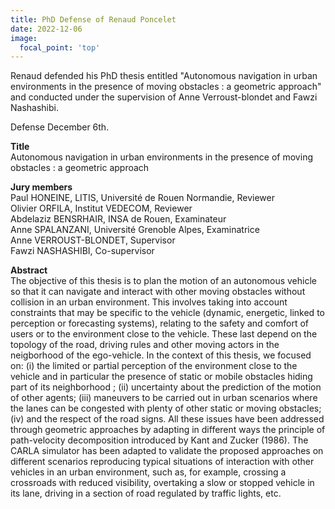 ```yaml
--- 
title: PhD Defense of Renaud Poncelet
date: 2022-12-06
image:
  focal_point: 'top'
---
```


Renaud defended his PhD thesis entitled "Autonomous navigation in urban environments in the presence of moving obstacles : a geometric approach" and conducted under the supervision of Anne Verroust-blondet and Fawzi Nashashibi.


<!--more-->

Defense December 6th.

**Title**  
Autonomous navigation in urban environments in the presence of moving obstacles : a geometric approach

**Jury members**   
Paul HONEINE, LITIS, Université de Rouen Normandie, Reviewer  
Olivier ORFILA, Institut VEDECOM, Reviewer  
Abdelaziz BENSRHAIR, INSA de Rouen, Examinateur  
Anne SPALANZANI, Université Grenoble Alpes, Examinatrice  
Anne VERROUST-BLONDET, Supervisor  
Fawzi NASHASHIBI, Co-supervisor  

**Abstract**  
The objective of this thesis is to plan the motion of an autonomous vehicle so that it can navigate and interact with other moving obstacles without collision in an urban environment. This involves taking into account constraints that may be specific to the vehicle (dynamic, energetic, linked to perception or forecasting systems), relating to the safety and comfort of users or to the environment close to the vehicle. These last depend on the topology of the road, driving rules and other moving actors in the neigborhood of the ego-vehicle. In the context of this thesis, we focused on: (i) the limited or partial perception of the environment close to the vehicle and in particular the presence of static or mobile obstacles hiding part of its neighborhood ; (ii) uncertainty about the prediction of the motion of other agents; (iii) maneuvers to be carried out in urban scenarios where the lanes can be congested with plenty of other static or moving obstacles; (iv) and the respect of the road signs. All these issues have been addressed through geometric approaches by adapting in different ways the principle of path-velocity decomposition introduced by Kant and Zucker (1986). The CARLA simulator has been adapted to validate the proposed approaches on different scenarios reproducing typical situations of interaction with other vehicles in an urban environment, such as, for example, crossing a crossroads with reduced visibility, overtaking a slow or stopped vehicle in its lane, driving in a section of road regulated by traffic lights, etc.

